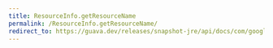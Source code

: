 ```yaml
---
title: ResourceInfo.getResourceName
permalink: /ResourceInfo.getResourceName/
redirect_to: https://guava.dev/releases/snapshot-jre/api/docs/com/google/common/reflect/ClassPath.ResourceInfo.html#getResourceName--
---
```

